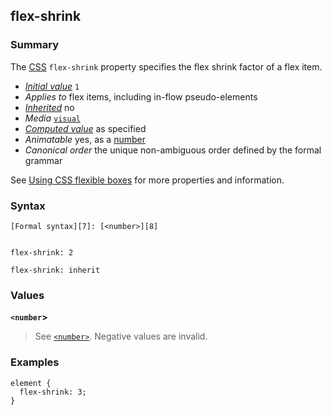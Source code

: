 ## flex-shrink

### Summary

The [CSS][0] `flex-shrink` property specifies the flex shrink factor of a flex item.

* _[Initial value][1]_ `1` 
* _Applies to_ flex items, including in-flow pseudo-elements 
* _[Inherited][2]_ no 
* _Media_ [`visual`][3] 
* _[Computed value][4]_ as specified 
* _Animatable_ yes, as a [number][5] 
* _Canonical order_ the unique non-ambiguous order defined by the formal grammar

See [Using CSS flexible boxes][6] for more properties and information.

### Syntax

    [Formal syntax][7]: [<number>][8]
    

    flex-shrink: 2
    
    flex-shrink: inherit
    

### Values

**`<number`\>**

> See [`<number>`][9]. Negative values are invalid.

### Examples

    element { 
      flex-shrink: 3;
    }
    



[0]: https://developer.mozilla.org/en/docs/CSS "CSS"
[1]: https://developer.mozilla.org/en/docs/CSS/initial_value
[2]: https://developer.mozilla.org/en/docs/CSS/inheritance
[3]: https://developer.mozilla.org/en/docs/CSS/@media#Media_groups
[4]: https://developer.mozilla.org/en/docs/CSS/computed_value
[5]: https://developer.mozilla.org/en/docs/CSS/number#Interpolation "Values of the <number> CSS data type are interpolated as real, floating-point, numbers."
[6]: https://developer.mozilla.org/en/CSS/Using_CSS_flexible_boxes "https://developer.mozilla.org/en/CSS/Using_CSS_flexible_boxes"
[7]: https://developer.mozilla.org/en/docs/CSS/Value_definition_syntax "https://developer.mozilla.org/en/docs/CSS/Value_definition_syntax"
[8]: https://developer.mozilla.org/en/docs/Web/CSS/number
[9]: https://developer.mozilla.org/en/docs/Web/CSS/number "The documentation about this has not yet been written; please consider contributing!"